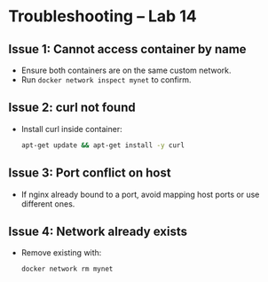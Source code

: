 # Troubleshooting – Lab 14

## Issue 1: Cannot access container by name
- Ensure both containers are on the same custom network.
- Run `docker network inspect mynet` to confirm.

## Issue 2: curl not found
- Install curl inside container:
  ```bash
  apt-get update && apt-get install -y curl
  ```

## Issue 3: Port conflict on host
- If nginx already bound to a port, avoid mapping host ports or use different ones.

## Issue 4: Network already exists
- Remove existing with:
  ```bash
  docker network rm mynet
  ```
